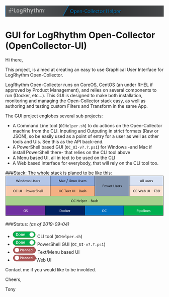 ![GUI for LogRhythm Open-Collector](Images/Banner.png "GUI for LogRhythm Open-Collector")
# GUI for LogRhythm Open-Collector (OpenCollector-UI)

Hi there,

This project, is aimed at creating an easy to use Graphical User Interface for LogRhythm Open-Collector.

LogRhythm Open-Collector runs on CoreOS, CentOS (an under RHEL if approved by Product Management), and relies on several components to run (Docker, etc...).
This GUI is designed to make both installation, monitoring and managing the Open-Collector stack easy, as well as authoring and testing custom Filters and Transform in the same App.

The GUI project englobes several sub projects:
- A Command Line tool (```OCHelper.sh```) to do actions on the Open-Collector machine from the CLI. Inputing and Outputing in strict formats (Raw or JSON), so be easily used as a point of entry for a user as well as other tools and UIs. See this as the API back-end.
- A PowerShell based GUI (```OC_UI-v?.?.ps1```) for Windows -and Mac if install PowerShell there- that relies on the CLI tool above
- A Menu based UI, all in text to be used on the CLI
- A Web based interface for everybody, that will rely on the CLI tool too.

###Stack:
The whole stack is planed to be like this:
![Open-Collector UI Stack](Images/OpenCollectorUI-Stack.png "Open-Collector UI Stack")

###Status: *(as of 2019-09-04)*
- ![Done](Images/Done.png "Done") CLI tool (```OCHelper.sh```)
- ![Done](Images/Done.png "Done") PowerShell GUI (```OC_UI-v?.?.ps1```)
- ![Planned](Images/Planned.png "Planned") Text/Menu based UI
- ![Planned](Images/Planned.png "Planned")Web UI

Contact me if you would like to be involded.

Cheers,

 Tony

